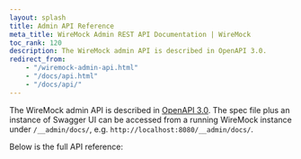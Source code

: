 ```yaml
---
layout: splash
title: Admin API Reference
meta_title: WireMock Admin REST API Documentation | WireMock
toc_rank: 120
description: The WireMock admin API is described in OpenAPI 3.0.
redirect_from:
    - "/wiremock-admin-api.html"
    - "/docs/api.html"
    - "/docs/api/"
---
```


The WireMock admin API is described in [OpenAPI 3.0](https://github.com/OAI/OpenAPI-Specification/blob/master/versions/3.0.0.md). The spec file plus an instance of Swagger UI can be accessed from a running WireMock instance under `/__admin/docs/`, e.g. `http://localhost:8080/__admin/docs/`.

Below is the full API reference:

<redoc hide-hostname="true" path-in-middle-panel="true" spec-url="{{ '/assets/js/wiremock-admin-api.json' | absolute_url }}"></redoc>

<script src="{{ '/assets/js/redoc.standalone.js' | absolute_url }}"></script>

